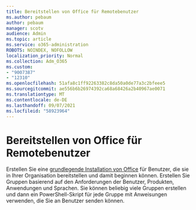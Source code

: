 ```yaml
---
title: Bereitstellen von Office für Remotebenutzer
ms.author: pebaum
author: pebaum
manager: scotv
audience: Admin
ms.topic: article
ms.service: o365-administration
ROBOTS: NOINDEX, NOFOLLOW
localization_priority: Normal
ms.collection: Adm_O365
ms.custom:
- "9007387"
- "12310"
ms.openlocfilehash: 51afa8c1ff92263382c8da50a0de77a3c2bfeee5
ms.sourcegitcommit: ae556b6b26974392ca68a68426a2b40967ae0071
ms.translationtype: MT
ms.contentlocale: de-DE
ms.lasthandoff: 09/07/2021
ms.locfileid: "58923964"
---
```

# <a name="deploy-office-to-remote-users"></a>Bereitstellen von Office für Remotebenutzer

Erstellen Sie eine [grundlegende Installation von Office](https://admin.microsoft.com/Adminportal/Home#/officeremoteinstall) für Benutzer, die sie in Ihrer Organisation bereitstellen und damit beginnen können. Erstellen Sie Gruppen basierend auf den Anforderungen der Benutzer, Produkten, Anwendungen und Sprachen. Sie können beliebig viele Gruppen erstellen und dann ein PowerShell-Skript für jede Gruppe mit Anweisungen verwenden, die Sie an Benutzer senden können.